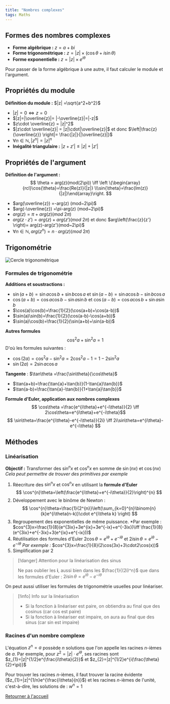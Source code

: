 ```yaml
---
title: "Nombres complexes"
tags: Maths
---
```


## Formes des nombres complexes
- **Forme algébrique :** $z = a+bi$
- **Forme trigonométrique :** $z= |z| \times (\cos{\theta}+i\sin{\theta})$ 
- **Forme exponentielle :** $z = |z|\times e^{i\theta}$

Pour passer de la forme algébrique à une autre, il faut calculer le module et l'argument.

## Propriétés du module
**Définition du module :** $|z| =\sqrt{a^2+b^2}$ 
- $|z| = 0 \iff z=0$
- $|z|=|\overline{z}|= |-\overline{z}|=|-z|$ 
- $z\cdot \overline{z} = |z|^2$
- $|z\cdot \overline{z}| = |z|\cdot|\overline{z}|$ et donc $\left|\frac{z}{\overline{z}} \right|= \frac{|z|}{|\overline{z}|}$  
- $\forall n \in \mathbb{N}, |z^n|=|z|^{n}$  
- **Inégalité triangulaire :** $|z+z'| \leq |z|+|z'|$    
## Propriétés de l'argument
**Définition de l'argument :** 
$$
\theta = arg(z)(mod(2\pi)) \iff \left \{\begin{array}{rcl}\cos{\theta}=\frac{Re(z)}{|z|} \\\sin{\theta}=\frac{Im(z)}{|z|}\end{array}\right.
$$
- $arg(\overline{z}) =-arg(z) (mod~2\pi)$
- $arg(-\overline{z}) =\pi-arg(z) (mod~2\pi)$ 
- $arg(z) =\pi+arg(z) (mod~2\pi)$
- $arg(z\cdot z')=arg(z)+arg(z')(mod~2\pi)$ et donc $arg\left(\frac{z}{z'} \right)= arg(z)-arg(z')(mod~2\pi)$  
- $\forall n \in \mathbb{N}, arg(z^{n})=n\cdot arg(z)(mod~2\pi)$

## Trigonométrie
![Cercle trigonométrique](images/cercle_trigo.png)


### Formules de trigonométrie
**Additions et soustractions :** 
- $\sin(a+b) = \sin{a}\cos{b} + \sin{b}\cos{a}$ et $\sin(a-b)=\sin{a}\cos{b}-\sin{b}\cos{a}$
- $\cos(a+b)=\cos{a}\cos{b}-\sin{a}\sin{b}$ et $\cos(a-b)=\cos{a}\cos{b}+\sin{a}\sin{b}$
- $\cos(a)\cos(b)=\frac{1}{2}(\cos(a+b)+\cos(a-b))$
- $\sin(a)\sin(b)=\frac{1}{2}(\cos(a-b)-\cos(a+b))$
- $\sin(a)\cos(b)=\frac{1}{2}(\sin(a+b)+\sin(a-b))$


**Autres formules**
$$
\cos^{2}a+ \sin^{2}a= 1
$$
D'où les formules suivantes :
- $\cos(2a)=\cos^2a-\sin^{2}a=2\cos^2a-1=1-2\sin^2a$
- $\sin(2a)=2\sin{a}\cos{a}$

**Tangente** : $\tan\theta =\frac{\sin\theta}{\cos\theta}$ 
- $\tan(a+b)=\frac{\tan{a}+\tan{b}}{1-\tan{a}\tan{b}}$
- $\tan(a-b)=\frac{\tan{a}-\tan{b}}{1+\tan{a}\tan{b}}$

**Formule d'Euler, application aux nombres complexes**
$$
\cos\theta =\frac{e^{i\theta}+e^{-i\theta}}{2} \iff 2\cos\theta=e^{i\theta}+e^{-i\theta}$$
$$
\sin\theta=\frac{e^{i\theta}-e^{-i\theta}}{2i} \iff 2i\sin\theta=e^{i\theta}-e^{-i\theta}
$$

## Méthodes
### Linéarisation
**Objectif :** Transformer des $\sin^{n}x$ et $\cos^{n}x$  en somme de $\sin(nx)$ et $\cos(nx)$
*Cela peut permettre de trouver des primitives par exemple*

1. Réecriture des  $\sin^{n}x$ et $\cos^{n}x$ en utilisant la **formule d'Euler**
$$
\cos^{n}\theta=\left(\frac{e^{i\theta}+e^{-i\theta}}{2}\right)^{n}
$$
2. Développement avec le binôme de Newton :
$$
\cos^{n}\theta=\frac{1}{2^{n}}\left(\sum_{k=0}^{n}\binom{n}{k}e^{i\theta(n-k)}\cdot e^{i\theta k}  \right)
$$
3. Regroupement des exponentielles de même puissance. *Par exemple : $cos^{3}x=\frac{1}{8}(e^{3ix}+3e^{ix}+3e^{-ix}+e^{-3ix})\iff \frac{1}{8}(e^{3ix}+e^{-3ix}+3(e^{ix}+e^{-ix}))$ 
4. Réutilisation des formules d'Euler $2\cos\theta=e^{i\theta}+e^{-i\theta}$ et $2i\sin\theta=e^{i\theta}-e^{-i\theta}$
   *Par exemple :* $cos^{3}x=\frac{1}{8}(2\cos(3x)+3\cdot2\cos(x))$ 
5. Simplification par 2

> [!danger] Attention pour la linéarisation des sinus
> 
> Ne pas oublier les **i**, aussi bien dans les $\frac{1}{(2i)^n}$ que dans les formules d'Euler : $2i\sin\theta=e^{i\theta}-e^{-i\theta}$

On peut aussi utiliser les formules de trigonométrie usuelles pour linéariser.

> [!info] Info sur la linéarisation
> 
> - Si la fonction à linéariser est paire, on obtiendra au final que des cosinus (car cos est paire)  
> - Si la fonction à linéariser est impaire, on aura au final que des sinus (car sin est impaire)


### Racines d'un nombre complexe
L'équation $z^{n}=a$ possède $n$ solutions que l'on appelle les racines $n$-ièmes de $a$.
Par exemple, pour $z^{2}=|z|\cdot e^{i\theta}$, ses racines sont $z_{1}=|z|^{1/2}e^{\frac{i\theta}{2}}$ et $z_{2}=|z|^{1/2}e^{i(\frac{\theta}{2}+\pi)}$  

Pour trouver les racines $n$-ièmes, il faut trouver la racine évidente ($z_{1}=|z|^{1/n}e^{\frac{i\theta}{n}}$) et les racines $n$-ièmes de l'unité, c'est-à-dire, les solutions de : $w^{n}=1$ 

[Retourner à l'accueil](_index.md)